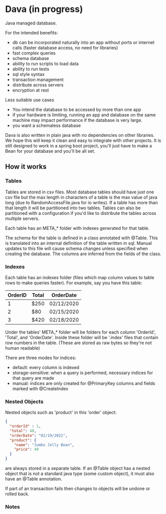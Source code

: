 # Dava (in progress)
Java managed database. 

For the intended benefits:
- db can be incorporated naturally into an app without ports or internet calls (faster database access, no need for libraries)
- fast complex queries
- schema database
- ability to run scripts to load data
- ability to run tests
- sql style syntax
- transaction management
- distribute across servers
- encryption at rest

Less suitable use cases
- You intend the database to be accessed by more than one app
- if your hardware is limiting, running an app and database on the same machine may impact performance if the database is very large.
- you want a schemaless database

Dava is also written in plain java with no dependencies on other libraries. We hope this will
keep it clean and easy to integrate with other projects. It is still designed to work in a spring boot
project, you'll just have to make a Bean for your database and you'll be all set.


## How it works

### Tables
Tables are stored in csv files. Most database tables should have just one csv file but the max length in characters of a table is the max value of java long (due to RandomAccessFile.java for io writes). If a table has more than that length it will be partitioned into two tables. Tables can also be partitioned with a configuration if you'd like to distribute the tables across multiple servers. 

Each table has an META_* folder with indexes generated for that table.

The schema for the table is defined in a class annotated with @Table. This is translated into an internal definition of the table written in sql. Manual updates to this file will cause schema changes unless specified when creating the database. The columns are inferred from the fields of the class.


### Indexes
Each table has an indexes folder (files which map column values to table rows to make queries faster). For example, say you have this table:

| OrderID | Total  | OrderDate  |
|---------|--------|------------|
| 1       | $250   | 02/12/2020 |
| 2       | $80    | 02/15/2020 |
| 3       | $420   | 02/18/2020 |

Under the tables' META_* folder will be folders for each column 'OrderId', 'Total', and 'OrderDate'. Inside these folder will be '.index' files that contain row numbers in the table. (These are stored as raw bytes so they're not human readable)

There are three modes for indices:
- default: every column is indexed
- storage-sensitive: when a query is performed, necessary indices for that query are made
- manual: indices are only created for @PrimaryKey columns and fields marked with @CreateIndex


### Nested Objects
Nested objects such as 'product' in this 'order' object:
```json
{
  "orderId" : 1,
  "total": 40,
  "orderDate": "02/19/2022",
  "product": {
    "name": "Jumbo Jelly Bean",
    "price": 40
  }
}
```
are always stored in a separate table. If an @Table object has a nested object that is not a standard java type (some custom object), it must also have an @Table annotation. 

If part of an transaction fails then changes to objects will be undone or rolled back.

### Notes
